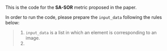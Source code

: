 This is the code for the **SA-SOR** metric proposed in the paper. 

In order to run the code, please prepare the `input_data` following the rules below:

>1. `input_data` is a list in which an element is corresponding to an image.  
>2. 
